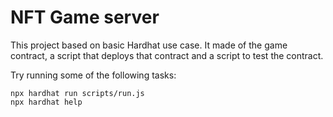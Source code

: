 # NFT Game server
This project based on basic Hardhat use case. It made of the game contract, a script that deploys that contract and a script to test the contract.

Try running some of the following tasks:

```shell
npx hardhat run scripts/run.js
npx hardhat help
```
